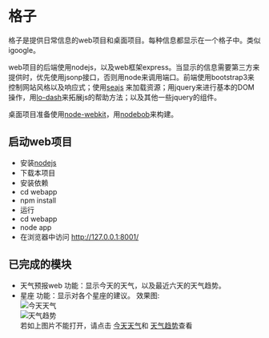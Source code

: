 # 格子
格子是提供日常信息的web项目和桌面项目。每种信息都显示在一个格子中。类似igoogle。     

web项目的后端使用nodejs，以及web框架express。当显示的信息需要第三方来提供时，优先使用jsonp接口，否则用node来调用端口。前端使用bootstrap3来控制网站风格以及响应式；使用[seajs](http://seajs.org/docs/)
来加载资源；用jquery来进行基本的DOM操作，用[lo-dash](http://lodash.com/)来拓展js的帮助方法；以及其他一些jquery的组件。  

桌面项目准备使用[node-webkit](https://github.com/rogerwang/node-webkit)，用[nodebob](https://github.com/geo8bit/nodebob)来构建。

## 启动web项目
* 安装[nodejs](http://nodejs.org/)
* 下载本项目
* 安装依赖 
 * cd webapp 
 * npm install
* 运行 
 * cd webapp 
 * node app
 * 在浏览器中访问 http://127.0.0.1:8001/

## 已完成的模块
* 天气预报web
功能：显示今天的天气，以及最近六天的天气趋势。
*  星座
功能：显示对各个星座的建议。
效果图:    
![今天天气](http://img.hb.aicdn.com/480c245ffe6175d0722c3228a7b3ad062f9756119b12-01lm42_fw580)    
![天气趋势](http://img.hb.aicdn.com/d432480f00b19adb062f0186a6d4b80481800e27acd8-8l2AJk_fw580)    
若如上图片不能打开，请点击 [今天天气](http://img.hb.aicdn.com/480c245ffe6175d0722c3228a7b3ad062f9756119b12-01lm42_fw580)和 [天气趋势](http://img.hb.aicdn.com/d432480f00b19adb062f0186a6d4b80481800e27acd8-8l2AJk_fw580)查看







